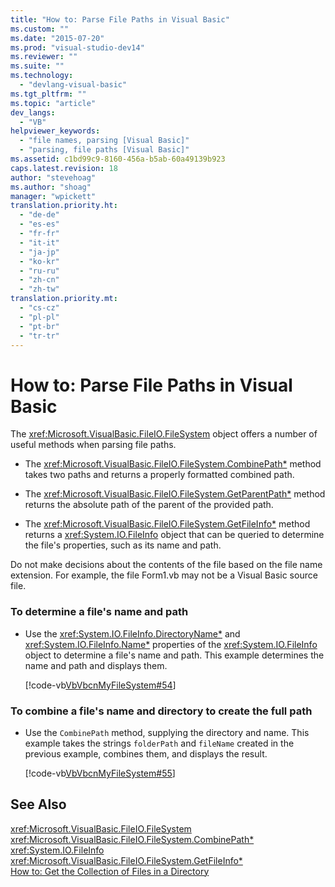 ```yaml
---
title: "How to: Parse File Paths in Visual Basic"
ms.custom: ""
ms.date: "2015-07-20"
ms.prod: "visual-studio-dev14"
ms.reviewer: ""
ms.suite: ""
ms.technology: 
  - "devlang-visual-basic"
ms.tgt_pltfrm: ""
ms.topic: "article"
dev_langs: 
  - "VB"
helpviewer_keywords: 
  - "file names, parsing [Visual Basic]"
  - "parsing, file paths [Visual Basic]"
ms.assetid: c1bd99c9-8160-456a-b5ab-60a49139b923
caps.latest.revision: 18
author: "stevehoag"
ms.author: "shoag"
manager: "wpickett"
translation.priority.ht: 
  - "de-de"
  - "es-es"
  - "fr-fr"
  - "it-it"
  - "ja-jp"
  - "ko-kr"
  - "ru-ru"
  - "zh-cn"
  - "zh-tw"
translation.priority.mt: 
  - "cs-cz"
  - "pl-pl"
  - "pt-br"
  - "tr-tr"
---
```

# How to: Parse File Paths in Visual Basic
The <xref:Microsoft.VisualBasic.FileIO.FileSystem> object offers a number of useful methods when parsing file paths.  
  
-   The <xref:Microsoft.VisualBasic.FileIO.FileSystem.CombinePath*> method takes two paths and returns a properly formatted combined path.  
  
-   The <xref:Microsoft.VisualBasic.FileIO.FileSystem.GetParentPath*> method returns the absolute path of the parent of the provided path.  
  
-   The <xref:Microsoft.VisualBasic.FileIO.FileSystem.GetFileInfo*> method returns a <xref:System.IO.FileInfo> object that can be queried to determine the file's properties, such as its name and path.  
  
 Do not make decisions about the contents of the file based on the file name extension. For example, the file Form1.vb may not be a Visual Basic source file.  
  
### To determine a file's name and path  
  
-   Use the <xref:System.IO.FileInfo.DirectoryName*> and <xref:System.IO.FileInfo.Name*> properties of the <xref:System.IO.FileInfo> object to determine a file's name and path. This example determines the name and path and displays them.  
  
     [!code-vb[VbVbcnMyFileSystem#54](../../../../visual-basic\developing-apps\programming\drives-directories-files/codesnippet/VisualBasic/how-to-parse-file-paths_1.vb)]  
  
### To combine a file's name and directory to create the full path  
  
-   Use the `CombinePath` method, supplying the directory and name. This example takes the strings `folderPath` and `fileName` created in the previous example, combines them, and displays the result.  
  
     [!code-vb[VbVbcnMyFileSystem#55](../../../../visual-basic\developing-apps\programming\drives-directories-files/codesnippet/VisualBasic/how-to-parse-file-paths_2.vb)]  
  
## See Also  
 <xref:Microsoft.VisualBasic.FileIO.FileSystem>   
 <xref:Microsoft.VisualBasic.FileIO.FileSystem.CombinePath*>   
 <xref:System.IO.FileInfo>   
 <xref:Microsoft.VisualBasic.FileIO.FileSystem.GetFileInfo*>   
 [How to: Get the Collection of Files in a Directory](../../../../visual-basic\developing-apps\programming\drives-directories-files/how-to-get-the-collection-of-files-in-a-directory.md)